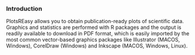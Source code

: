 
### Introduction
  PlotsREasy allows you to obtain publication-ready plots of scientific data.  
  Graphics and statistics are performed with R packages and the output is readily available to download in PDF format, which is easily imported by the most common vector-based graphics packages like Illustrator (MACOS, Windows), CorelDraw (Windows) and Inkscape (MACOS, Windows, Linux).
